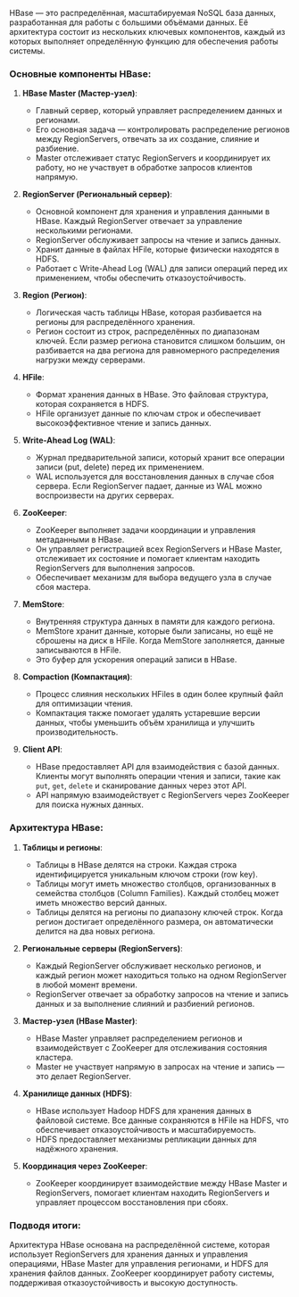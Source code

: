 HBase — это распределённая, масштабируемая NoSQL база данных, разработанная для работы с большими объёмами данных. Её архитектура состоит из нескольких ключевых компонентов, каждый из которых выполняет определённую функцию для обеспечения работы системы.

### Основные компоненты HBase:

1. **HBase Master (Мастер-узел)**:
   - Главный сервер, который управляет распределением данных и регионами.
   - Его основная задача — контролировать распределение регионов между RegionServers, отвечать за их создание, слияние и разбиение.
   - Master отслеживает статус RegionServers и координирует их работу, но не участвует в обработке запросов клиентов напрямую.

2. **RegionServer (Региональный сервер)**:
   - Основной компонент для хранения и управления данными в HBase. Каждый RegionServer отвечает за управление несколькими регионами.
   - RegionServer обслуживает запросы на чтение и запись данных.
   - Хранит данные в файлах HFile, которые физически находятся в HDFS.
   - Работает с Write-Ahead Log (WAL) для записи операций перед их применением, чтобы обеспечить отказоустойчивость.

3. **Region (Регион)**:
   - Логическая часть таблицы HBase, которая разбивается на регионы для распределённого хранения.
   - Регион состоит из строк, распределённых по диапазонам ключей. Если размер региона становится слишком большим, он разбивается на два региона для равномерного распределения нагрузки между серверами.

4. **HFile**:
   - Формат хранения данных в HBase. Это файловая структура, которая сохраняется в HDFS.
   - HFile организует данные по ключам строк и обеспечивает высокоэффективное чтение и запись данных.

5. **Write-Ahead Log (WAL)**:
   - Журнал предварительной записи, который хранит все операции записи (put, delete) перед их применением.
   - WAL используется для восстановления данных в случае сбоя сервера. Если RegionServer падает, данные из WAL можно воспроизвести на других серверах.

6. **ZooKeeper**:
   - ZooKeeper выполняет задачи координации и управления метаданными в HBase.
   - Он управляет регистрацией всех RegionServers и HBase Master, отслеживает их состояние и помогает клиентам находить RegionServers для выполнения запросов.
   - Обеспечивает механизм для выбора ведущего узла в случае сбоя мастера.

7. **MemStore**:
   - Внутренняя структура данных в памяти для каждого региона.
   - MemStore хранит данные, которые были записаны, но ещё не сброшены на диск в HFile. Когда MemStore заполняется, данные записываются в HFile.
   - Это буфер для ускорения операций записи в HBase.

8. **Compaction (Компактация)**:
   - Процесс слияния нескольких HFiles в один более крупный файл для оптимизации чтения.
   - Компактация также помогает удалять устаревшие версии данных, чтобы уменьшить объём хранилища и улучшить производительность.

9. **Client API**:
   - HBase предоставляет API для взаимодействия с базой данных. Клиенты могут выполнять операции чтения и записи, такие как `put`, `get`, `delete` и сканирование данных через этот API.
   - API напрямую взаимодействует с RegionServers через ZooKeeper для поиска нужных данных.

### Архитектура HBase:

1. **Таблицы и регионы**:
   - Таблицы в HBase делятся на строки. Каждая строка идентифицируется уникальным ключом строки (row key).
   - Таблицы могут иметь множество столбцов, организованных в семейства столбцов (Column Families). Каждый столбец может иметь множество версий данных.
   - Таблицы делятся на регионы по диапазону ключей строк. Когда регион достигает определённого размера, он автоматически делится на два новых региона.

2. **Региональные серверы (RegionServers)**:
   - Каждый RegionServer обслуживает несколько регионов, и каждый регион может находиться только на одном RegionServer в любой момент времени.
   - RegionServer отвечает за обработку запросов на чтение и запись данных и за выполнение слияний и разбиений регионов.

3. **Мастер-узел (HBase Master)**:
   - HBase Master управляет распределением регионов и взаимодействует с ZooKeeper для отслеживания состояния кластера.
   - Master не участвует напрямую в запросах на чтение и запись — это делает RegionServer.

4. **Хранилище данных (HDFS)**:
   - HBase использует Hadoop HDFS для хранения данных в файловой системе. Все данные сохраняются в HFile на HDFS, что обеспечивает отказоустойчивость и масштабируемость.
   - HDFS предоставляет механизмы репликации данных для надёжного хранения.

5. **Координация через ZooKeeper**:
   - ZooKeeper координирует взаимодействие между HBase Master и RegionServers, помогает клиентам находить RegionServers и управляет процессом восстановления при сбоях.

### Подводя итоги:
Архитектура HBase основана на распределённой системе, которая использует RegionServers для хранения данных и управления операциями, HBase Master для управления регионами, и HDFS для хранения файлов данных. ZooKeeper координирует работу системы, поддерживая отказоустойчивость и высокую доступность.